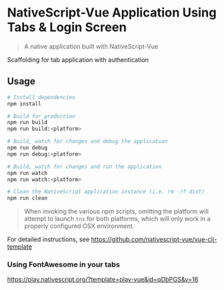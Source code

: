 # NativeScript-Vue Application Using Tabs & Login Screen

> A native application built with NativeScript-Vue

Scaffolding for tab application with authentication 

## Usage

``` bash
# Install dependencies
npm install

# Build for production
npm run build
npm run build:<platform>

# Build, watch for changes and debug the application
npm run debug
npm run debug:<platform>

# Build, watch for changes and run the application
npm run watch
npm run watch:<platform>

# Clean the NativeScript application instance (i.e. rm -rf dist)
npm run clean
```

> When invoking the various npm scripts, omitting the platform will attempt to launch `tns` for both platforms, which will only work in a properly configured OSX environment.

For detailed instructions, see https://github.com/nativescript-vue/vue-cli-template

### Using FontAwesome in your tabs
https://play.nativescript.org/?template=play-vue&id=qDbPGS&v=16
